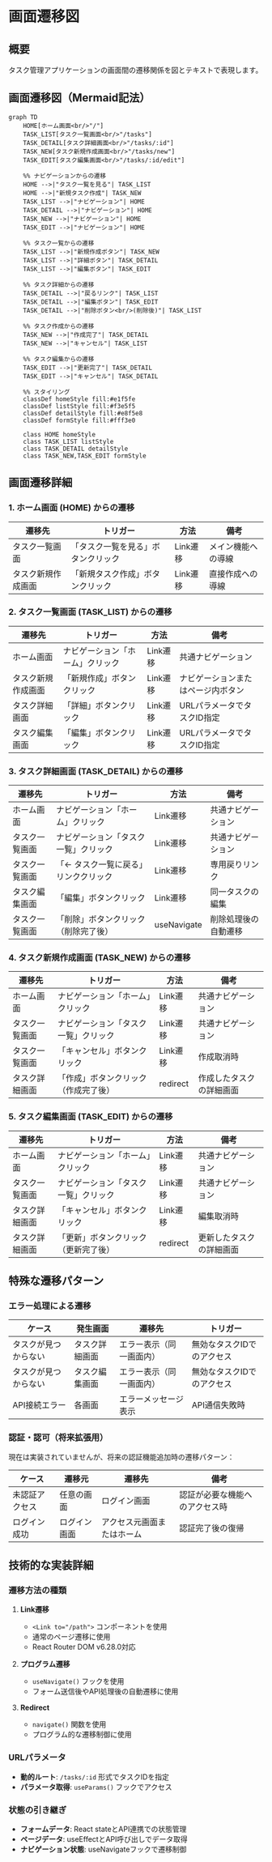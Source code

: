 # 画面遷移図

## 概要
タスク管理アプリケーションの画面間の遷移関係を図とテキストで表現します。

## 画面遷移図（Mermaid記法）

```mermaid
graph TD
    HOME[ホーム画面<br/>"/"]
    TASK_LIST[タスク一覧画面<br/>"/tasks"]
    TASK_DETAIL[タスク詳細画面<br/>"/tasks/:id"]
    TASK_NEW[タスク新規作成画面<br/>"/tasks/new"]
    TASK_EDIT[タスク編集画面<br/>"/tasks/:id/edit"]

    %% ナビゲーションからの遷移
    HOME -->|"タスク一覧を見る"| TASK_LIST
    HOME -->|"新規タスク作成"| TASK_NEW
    TASK_LIST -->|"ナビゲーション"| HOME
    TASK_DETAIL -->|"ナビゲーション"| HOME
    TASK_NEW -->|"ナビゲーション"| HOME
    TASK_EDIT -->|"ナビゲーション"| HOME

    %% タスク一覧からの遷移
    TASK_LIST -->|"新規作成ボタン"| TASK_NEW
    TASK_LIST -->|"詳細ボタン"| TASK_DETAIL
    TASK_LIST -->|"編集ボタン"| TASK_EDIT

    %% タスク詳細からの遷移
    TASK_DETAIL -->|"戻るリンク"| TASK_LIST
    TASK_DETAIL -->|"編集ボタン"| TASK_EDIT
    TASK_DETAIL -->|"削除ボタン<br/>(削除後)"| TASK_LIST

    %% タスク作成からの遷移
    TASK_NEW -->|"作成完了"| TASK_DETAIL
    TASK_NEW -->|"キャンセル"| TASK_LIST

    %% タスク編集からの遷移
    TASK_EDIT -->|"更新完了"| TASK_DETAIL
    TASK_EDIT -->|"キャンセル"| TASK_DETAIL

    %% スタイリング
    classDef homeStyle fill:#e1f5fe
    classDef listStyle fill:#f3e5f5
    classDef detailStyle fill:#e8f5e8
    classDef formStyle fill:#fff3e0

    class HOME homeStyle
    class TASK_LIST listStyle
    class TASK_DETAIL detailStyle
    class TASK_NEW,TASK_EDIT formStyle
```

## 画面遷移詳細

### 1. ホーム画面 (HOME) からの遷移

| 遷移先 | トリガー | 方法 | 備考 |
|--------|----------|------|------|
| タスク一覧画面 | 「タスク一覧を見る」ボタンクリック | Link遷移 | メイン機能への導線 |
| タスク新規作成画面 | 「新規タスク作成」ボタンクリック | Link遷移 | 直接作成への導線 |

### 2. タスク一覧画面 (TASK_LIST) からの遷移

| 遷移先 | トリガー | 方法 | 備考 |
|--------|----------|------|------|
| ホーム画面 | ナビゲーション「ホーム」クリック | Link遷移 | 共通ナビゲーション |
| タスク新規作成画面 | 「新規作成」ボタンクリック | Link遷移 | ナビゲーションまたはページ内ボタン |
| タスク詳細画面 | 「詳細」ボタンクリック | Link遷移 | URLパラメータでタスクID指定 |
| タスク編集画面 | 「編集」ボタンクリック | Link遷移 | URLパラメータでタスクID指定 |

### 3. タスク詳細画面 (TASK_DETAIL) からの遷移

| 遷移先 | トリガー | 方法 | 備考 |
|--------|----------|------|------|
| ホーム画面 | ナビゲーション「ホーム」クリック | Link遷移 | 共通ナビゲーション |
| タスク一覧画面 | ナビゲーション「タスク一覧」クリック | Link遷移 | 共通ナビゲーション |
| タスク一覧画面 | 「← タスク一覧に戻る」リンククリック | Link遷移 | 専用戻りリンク |
| タスク編集画面 | 「編集」ボタンクリック | Link遷移 | 同一タスクの編集 |
| タスク一覧画面 | 「削除」ボタンクリック（削除完了後） | useNavigate | 削除処理後の自動遷移 |

### 4. タスク新規作成画面 (TASK_NEW) からの遷移

| 遷移先 | トリガー | 方法 | 備考 |
|--------|----------|------|------|
| ホーム画面 | ナビゲーション「ホーム」クリック | Link遷移 | 共通ナビゲーション |
| タスク一覧画面 | ナビゲーション「タスク一覧」クリック | Link遷移 | 共通ナビゲーション |
| タスク一覧画面 | 「キャンセル」ボタンクリック | Link遷移 | 作成取消時 |
| タスク詳細画面 | 「作成」ボタンクリック（作成完了後） | redirect | 作成したタスクの詳細画面 |

### 5. タスク編集画面 (TASK_EDIT) からの遷移

| 遷移先 | トリガー | 方法 | 備考 |
|--------|----------|------|------|
| ホーム画面 | ナビゲーション「ホーム」クリック | Link遷移 | 共通ナビゲーション |
| タスク一覧画面 | ナビゲーション「タスク一覧」クリック | Link遷移 | 共通ナビゲーション |
| タスク詳細画面 | 「キャンセル」ボタンクリック | Link遷移 | 編集取消時 |
| タスク詳細画面 | 「更新」ボタンクリック（更新完了後） | redirect | 更新したタスクの詳細画面 |

## 特殊な遷移パターン

### エラー処理による遷移

| ケース | 発生画面 | 遷移先 | トリガー |
|--------|----------|--------|----------|
| タスクが見つからない | タスク詳細画面 | エラー表示（同一画面内） | 無効なタスクIDでのアクセス |
| タスクが見つからない | タスク編集画面 | エラー表示（同一画面内） | 無効なタスクIDでのアクセス |
| API接続エラー | 各画面 | エラーメッセージ表示 | API通信失敗時 |

### 認証・認可（将来拡張用）
現在は実装されていませんが、将来の認証機能追加時の遷移パターン：

| ケース | 遷移元 | 遷移先 | 備考 |
|--------|--------|--------|------|
| 未認証アクセス | 任意の画面 | ログイン画面 | 認証が必要な機能へのアクセス時 |
| ログイン成功 | ログイン画面 | アクセス元画面またはホーム | 認証完了後の復帰 |

## 技術的な実装詳細

### 遷移方法の種類

1. **Link遷移**
   - `<Link to="/path">` コンポーネントを使用
   - 通常のページ遷移に使用
   - React Router DOM v6.28.0対応

2. **プログラム遷移**
   - `useNavigate()` フックを使用
   - フォーム送信後やAPI処理後の自動遷移に使用

3. **Redirect**
   - `navigate()` 関数を使用
   - プログラム的な遷移制御に使用

### URLパラメータ

- **動的ルート**: `/tasks/:id` 形式でタスクIDを指定
- **パラメータ取得**: `useParams()` フックでアクセス

### 状態の引き継ぎ

- **フォームデータ**: React stateとAPI連携での状態管理
- **ページデータ**: useEffectとAPI呼び出しでデータ取得
- **ナビゲーション状態**: useNavigateフックで遷移制御
